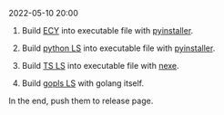 2022-05-10 20:00

1. Build [ECY](https://github.com/JimmyHuang454/EasyCompleteYou) into executable file with [pyinstaller](https://github.com/pyinstaller/pyinstaller).

2. Build [python LS](https://github.com/pappasam/jedi-language-server) into executable file with [pyinstaller](https://github.com/pyinstaller/pyinstaller).

3. Build [TS LS](https://github.com/typescript-language-server/typescript-language-server) into executable file with [nexe](https://github.com/nexe/nexe).

4. Build [gopls LS](https://github.com/golang/tools) with golang itself.

In the end, push them to release page.
